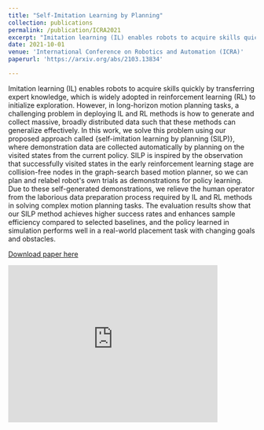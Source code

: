 ```yaml
---
title: "Self-Imitation Learning by Planning"
collection: publications
permalink: /publication/ICRA2021
excerpt: "Imitation learning (IL) enables robots to acquire skills quickly by transferring expert knowledge, which is widely adopted in reinforcement learning (RL) to initialize exploration. However, in long-horizon motion planning tasks, a challenging problem in deploying IL and RL methods is how to generate and collect massive, broadly distributed data such that these methods can generalize effectively. In this work, we solve this problem using our proposed approach called {self-imitation learning by planning (SILP)}, where demonstration data are collected automatically by planning on the visited states from the current policy. SILP is inspired by the observation that successfully visited states in the early reinforcement learning stage are collision-free nodes in the graph-search based motion planner, so we can plan and relabel robot's own trials as demonstrations for policy learning. Due to these self-generated demonstrations, we relieve the human operator from the laborious data preparation process required by IL and RL methods in solving complex motion planning tasks. The evaluation results show that our SILP method achieves higher success rates and enhances sample efficiency compared to selected baselines, and the policy learned in simulation performs well in a real-world placement task with changing goals and obstacles."
date: 2021-10-01
venue: 'International Conference on Robotics and Automation (ICRA)'
paperurl: 'https://arxiv.org/abs/2103.13834'

---
```


Imitation learning (IL) enables robots to acquire skills quickly by transferring expert knowledge, which is widely adopted in reinforcement learning (RL) to initialize exploration. However, in long-horizon motion planning tasks, a challenging problem in deploying IL and RL methods is how to generate and collect massive, broadly distributed data such that these methods can generalize effectively. In this work, we solve this problem using our proposed approach called {self-imitation learning by planning (SILP)}, where demonstration data are collected automatically by planning on the visited states from the current policy. SILP is inspired by the observation that successfully visited states in the early reinforcement learning stage are collision-free nodes in the graph-search based motion planner, so we can plan and relabel robot's own trials as demonstrations for policy learning. Due to these self-generated demonstrations, we relieve the human operator from the laborious data preparation process required by IL and RL methods in solving complex motion planning tasks. The evaluation results show that our SILP method achieves higher success rates and enhances sample efficiency compared to selected baselines, and the policy learned in simulation performs well in a real-world placement task with changing goals and obstacles.

[Download paper here](https://arxiv.org/abs/2103.13834)

 <iframe
    width="426"
    height="320"
    src="https://www.youtube.com/embed/2rx-roLYJ5k"
    frameborder="0"
    allow="autoplay; encrypted-media"
    allowfullscreen
>
</iframe>
